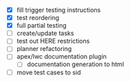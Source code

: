 - [x] fill trigger testing instructions
- [x] test reordering
- [x] full partial testing
- [ ] create/update  tasks 
- [ ] test out HERE restrictions
- [ ] planner refactoring
- [ ] apex/lwc documentation plugin
	- [ ] documentation generation to html
- [ ] move test cases to sid
